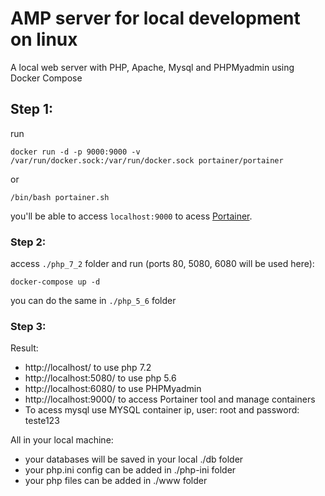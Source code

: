 # AMP server for local development on linux

A local web server with PHP, Apache, Mysql and PHPMyadmin using Docker Compose

## Step 1:

run
```
docker run -d -p 9000:9000 -v /var/run/docker.sock:/var/run/docker.sock portainer/portainer
```
or
```
/bin/bash portainer.sh
```
you'll be able to access `localhost:9000` to acess [Portainer](https://www.portainer.io/).

### Step 2:

access `./php_7_2` folder and run (ports 80, 5080, 6080 will be used here):

```
docker-compose up -d
```

you can do the same in `./php_5_6` folder

### Step 3:

Result:

- http://localhost/ to use php 7.2
- http://localhost:5080/ to use php 5.6
- http://localhost:6080/ to use PHPMyadmin
- http://localhost:9000/ to access Portainer tool and manage containers
- To acess mysql use MYSQL container ip, user: root and password: teste123

All in your local machine:

- your databases will be saved in your local ./db folder
- your php.ini config can be added in ./php-ini folder
- your php files can be added in ./www folder
